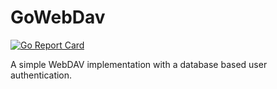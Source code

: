 # GoWebDav

[![Go Report Card](https://goreportcard.com/badge/github.com/CooliMC/GoWebDav?style=flat-square)](https://goreportcard.com/report/CooliMC/GoWebDav)

A simple WebDAV implementation with a database based user authentication.
